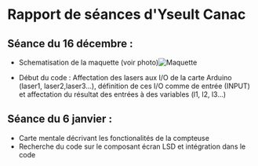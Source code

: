 Rapport de séances d'Yseult Canac
==
Séance du 16 décembre :
-- 
* Schematisation de la maquette (voir photo)![Maquette](https://user-images.githubusercontent.com/120583392/208371088-4b3ca3a4-0e2e-434f-ba41-54d8d0e72067.jpeg)

* Début du code : Affectation des lasers aux I/O de la carte Arduino (laser1, laser2,laser3…), définition de ces I/O comme de entrée (INPUT) et affectation du résultat des entrées à des variables (l1, l2, l3…)

Séance du 6 janvier : 
--
* Carte mentale décrivant les fonctionalités de la compteuse 
* Recherche du code sur le composant écran LSD et intégration dans le code
